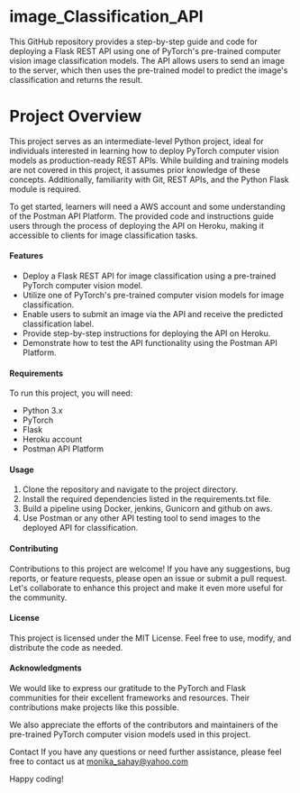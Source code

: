 # image_Classification_API
This GitHub repository provides a step-by-step guide and code for deploying a Flask REST API using one of PyTorch's pre-trained computer vision image classification models. The API allows users to send an image to the server, which then uses the pre-trained model to predict the image's classification and returns the result.

# Project Overview
This project serves as an intermediate-level Python project, ideal for individuals interested in learning how to deploy PyTorch computer vision models as production-ready REST APIs. While building and training models are not covered in this project, it assumes prior knowledge of these concepts. Additionally, familiarity with Git, REST APIs, and the Python Flask module is required.

To get started, learners will need a AWS account and some understanding of the Postman API Platform. The provided code and instructions guide users through the process of deploying the API on Heroku, making it accessible to clients for image classification tasks.

#### Features
- Deploy a Flask REST API for image classification using a pre-trained PyTorch computer vision model.
- Utilize one of PyTorch's pre-trained computer vision models for image classification.
- Enable users to submit an image via the API and receive the predicted classification label.
- Provide step-by-step instructions for deploying the API on Heroku.
- Demonstrate how to test the API functionality using the Postman API Platform.
#### Requirements
To run this project, you will need:

- Python 3.x
- PyTorch
- Flask
- Heroku account
- Postman API Platform
#### Usage
1. Clone the repository and navigate to the project directory.
2. Install the required dependencies listed in the requirements.txt file.
3. Build a pipeline using Docker, jenkins, Gunicorn and github on aws.
4. Use Postman or any other API testing tool to send images to the deployed API for classification.
#### Contributing
Contributions to this project are welcome! If you have any suggestions, bug reports, or feature requests, please open an issue or submit a pull request. Let's collaborate to enhance this project and make it even more useful for the community.

#### License
This project is licensed under the MIT License. Feel free to use, modify, and distribute the code as needed.

#### Acknowledgments
We would like to express our gratitude to the PyTorch and Flask communities for their excellent frameworks and resources. Their contributions make projects like this possible.

We also appreciate the efforts of the contributors and maintainers of the pre-trained PyTorch computer vision models used in this project.

Contact
If you have any questions or need further assistance, please feel free to contact us at monika_sahay@yahoo.com

Happy coding!
